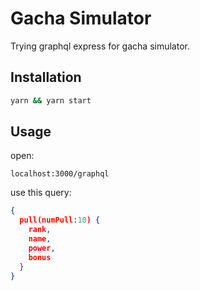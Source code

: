 # Gacha Simulator

Trying graphql express for gacha simulator.

## Installation

```bash
yarn && yarn start
```

## Usage

open:
```
localhost:3000/graphql
```

use this query:
```JSON
{
  pull(numPull:10) {
    rank,
    name,
    power,
    bonus
  }
}
```